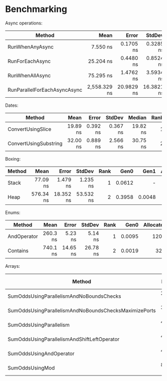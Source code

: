 # Benchmarking

Async operations:

| Method                       | Mean         | Error      | StdDev     | Rank | Gen0   | Allocated |
|----------------------------- |-------------:|-----------:|-----------:|-----:|-------:|----------:|
| RunWhenAnyAsync              |     7.550 ns |  0.1705 ns |  0.3285 ns |    1 |      - |         - |
| RunForEachAsync              |    25.204 ns |  0.4480 ns |  0.8524 ns |    2 |      - |         - |
| RunWhenAllAsync              |    75.295 ns |  1.4762 ns |  3.5934 ns |    3 | 0.0238 |     200 B |
| RunParallelForEachAsyncAsync | 2,558.329 ns | 20.9829 ns | 16.3821 ns |    4 | 0.0801 |     696 B |


Dates:

| Method                | Mean     | Error    | StdDev   | Median   | Rank | Gen0   | Allocated |
|---------------------- |---------:|---------:|---------:|---------:|-----:|-------:|----------:|
| ConvertUsingSlice     | 19.89 ns | 0.392 ns | 0.367 ns | 19.82 ns |    1 |      - |         - |
| ConvertUsingSubstring | 32.00 ns | 0.889 ns | 2.566 ns | 30.75 ns |    2 | 0.0114 |      96 B |

Boxing:

| Method | Mean      | Error     | StdDev    | Rank | Gen0   | Gen1   | Allocated |
|------- |----------:|----------:|----------:|-----:|-------:|-------:|----------:|
| Stack  |  77.09 ns |  1.479 ns |  1.235 ns |    1 | 0.0612 |      - |     512 B |
| Heap   | 576.34 ns | 18.352 ns | 53.532 ns |    2 | 0.3958 | 0.0048 |    3312 B |

Enums:

| Method      | Mean     | Error    | StdDev   | Rank | Gen0   | Allocated |
|------------ |---------:|---------:|---------:|-----:|-------:|----------:|
| AndOperator | 260.3 ns |  5.23 ns |  5.14 ns |    1 | 0.0095 |     120 B |
| Contains    | 740.1 ns | 14.65 ns | 26.78 ns |    2 | 0.0019 |      32 B |

Arrays:

| Method                                                | Mean     | Error     | StdDev    | Median   | Ratio | RatioSD | Rank | Allocated | Alloc Ratio |
|------------------------------------------------------ |---------:|----------:|----------:|---------:|------:|--------:|-----:|----------:|------------:|
| SumOddsUsingParallelismAndNoBoundsChecks              | 2.849 ns | 0.0830 ns | 0.0776 ns | 2.826 ns |  0.35 |    0.01 |    1 |         - |          NA |
| SumOddsUsingParallelismAndNoBoundsChecksMaximizePorts | 3.067 ns | 0.0800 ns | 0.0709 ns | 3.055 ns |  0.38 |    0.01 |    2 |         - |          NA |
| SumOddsUsingParallelism                               | 4.053 ns | 0.1099 ns | 0.2933 ns | 3.933 ns |  0.50 |    0.04 |    3 |         - |          NA |
| SumOddsUsingParallelismAndShiftLeftOperator           | 4.270 ns | 0.0893 ns | 0.0836 ns | 4.256 ns |  0.52 |    0.02 |    3 |         - |          NA |
| SumOddsUsingAndOperator                               | 4.632 ns | 0.1814 ns | 0.5320 ns | 4.467 ns |  0.57 |    0.07 |    3 |         - |          NA |
| SumOddsUsingMod                                       | 8.151 ns | 0.1950 ns | 0.2603 ns | 8.120 ns |  1.00 |    0.04 |    4 |         - |          NA |